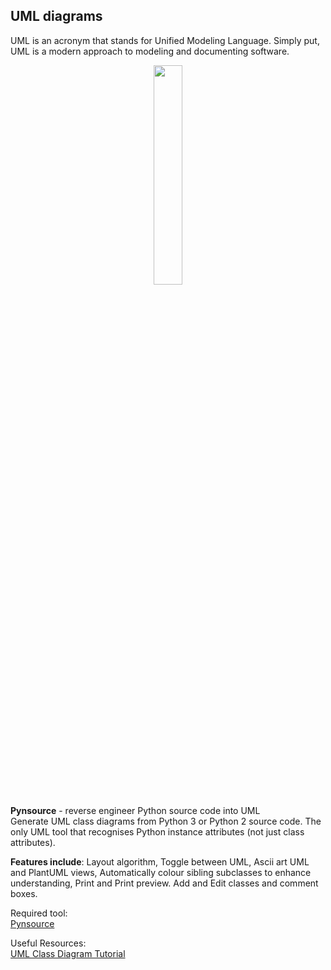 ## UML diagrams

UML is an acronym that stands for Unified Modeling Language. Simply put, UML is a modern approach to modeling and documenting software.<br/>

<div align="center"> 
<img width="30%" height="30%" src="https://github.com/ikostan/ParaBankSeleniumAutomation/blob/master/images/relationships-between-classes.png" hspace="10">
</div>

**Pynsource** - reverse engineer Python source code into UML<br/>
Generate UML class diagrams from Python 3 or Python 2 source code. The only UML tool that recognises Python instance attributes (not just class attributes).<br/>

**Features include**: Layout algorithm, Toggle between UML, Ascii art UML and PlantUML views, Automatically colour sibling subclasses to enhance understanding, Print and Print preview. Add and Edit classes and comment boxes.<br/>

Required tool:<br/>
[Pynsource](https://www.pynsource.com/index.html)<br/>

Useful Resources:<br/>
[UML Class Diagram Tutorial](https://www.visual-paradigm.com/guide/uml-unified-modeling-language/uml-class-diagram-tutorial/)